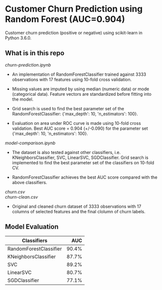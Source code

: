 # Customer Churn Prediction using Random Forest (AUC=0.904)

Customer churn prediction (positive or negative) using scikit-learn in Python 3.6.0. 


## What is in this repo

*churn-prediction.ipynb*  

* An implementation of RandomForestClassifier trained against 3333 observations with 17 features using 10-fold cross validation.

* Missing values are imputed by using median (numeric data) or mode (categorical data). Feature vectors are standardized before fitting into the model.

* Grid search is used to find the best parameter set of the RandomForestClassifier: {'max_depth': 10, 'n_estimators': 100}.

* Evaluation on area under ROC curve is made using 10-fold cross validation.  Best AUC score = 0.904 (+/-0.090) for the parameter set {'max_depth': 10, 'n_estimators': 100}.


*model-comparison.ipynb*  

* The dataset is also tested against other classifiers, i.e. KNeighborsClassifier, SVC, LinearSVC, SGDClassifier. Grid search is implemented to find the best parameter set of the classifiers on 10-fold CV.

* RandomForestClassifier achieves the best AUC score compared with the above classifiers.


*churn.csv*  
*churn-clean.csv*  

* Original and cleaned churn dataset of 3333 observations with 17 columns of selected features and the final clolumn of churn labels. 


## Model Evaluation
 
| Classifiers                |  AUC   |
| -------------------------- |-------:|
| RandomForestClassifier     |  90.4% |
| KNeighborsClassifier       |  87.7% |
| SVC                        |  89.2% |
| LinearSVC                  |  80.7% |
| SGDClassifier              |  77.1% |





